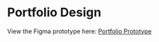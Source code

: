 # Portfolio Design

View the Figma prototype here: [Portfolio Prototype](https://www.figma.com/proto/7Fm0VabIgIW4dCC8yuhhDq/Portfolio?node-id=25-39&t=CrDsMaCk7Umjx3U1-0&scaling=scale-down&content-scaling=fixed&page-id=0%3A1&starting-point-node-id=1%3A2)
